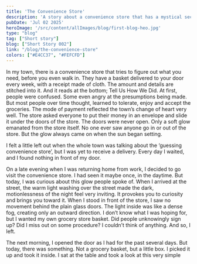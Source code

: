 ```yaml
---
title: 'The Convenience Store'
description: 'A story about a convenience store that has a mystical secret.'
pubDate: 'Jul 02 2025'
heroImage: '/src/content/allImages/blog/first-blog-heo.jpg'
type: "blog"
tag: ["Short story"]
blog: ["Short Story 002"]
link: "/blog/the-convenience-store"
colors: ["#E4CC37", "#FEFCFD"]
---
```


In my town, there is a convenience store that tries to figure out what you need, before you even walk in. They have a basket delivered to your door every week, with a receipt made of cloth. The amount and details are stitched into it. And it reads at the bottom; Tell Us How We Did. At first, people were confused. Some even angry at the presumptions being made. But most people over time thought, learned to tolerate, enjoy and accept the groceries. The mode of payment reflected the town’s change of heart very well. The store asked everyone to put their money in an envelope and slide it under the doors of the store. The doors were never open. Only a soft glow emanated from the store itself. No one ever saw anyone go in or out of the store. But the glow always came on when the sun began setting.

I felt a little left out when the whole town was talking about the ‘guessing convenience store’, but I was yet to receive a delivery. Every day I waited, and I found nothing in front of my door.

On a late evening when I was returning home from work, I decided to go visit the convenience store. I had seen it maybe once, in the daytime. But today, I was curious about this glow people spoke of. When I arrived at the street, the warm light washing over the street made the dark, motionlessness of the night feel very inviting. It provokes you to curiosity and brings you toward it. When I stood in front of the store, I saw no movement behind the plain glass doors. The light inside was like a dense fog, creating only an outward direction. I don’t know what I was hoping for, but I wanted my own grocery store basket. Did people unknowingly sign up? Did I miss out on some procedure? I couldn’t think of anything. And so, I left.

The next morning, I opened the door as I had for the past several days. But today, there was something. Not a grocery basket, but a little box. I picked it up and took it inside. I sat at the table and took a look at this very simple purple box. I tried to find any labels or marks, but there was nothing on it. I gently opened the box and found a neatly folded piece of cloth. And nothing else, I undid the folds and found a massage, stitched into the cloth. It read, 

_Hello,_\

_We are pleased to inform you of your apprenticeship appointment at our store. We do not choose our apprentices lightly and want to explain how we made our decision._\

_At the store, we value the human condition. We put it on even ground and not let it seem like a flaw to fix. When we sent out our supply baskets, we hope to come closer to the residents of the towns we visit. Our intention is to partake in the joy of being thought of, cared for, and looked after._\

_When you visited us last night, it marked an important night for us, where we finally accepted you to be worthy of being an apprentice. Something brought you to us, something kept you opening your door to look for our basket. That need for wanting to be part of something is in us all. That is in fact why the store is alive everywhere we go. But very few choose to pay us a visit even without receiving from us. Even without a payment to clear. You seek in us an answer. You reached your hand out to us, and thus we reach back to you._\

_Your posting will be in the town across the river. We hope to bring the next town the same thing we have brought you. A place that someone in need can reach for._\

Reading this I felt a strange sense of warmth and confusion. The store reached out to me? An apprentice? I couldn’t quite wrap my head around it. The rest of the morning, I tried to go back to my routine. I dressed, ate and decided to go to work as usual. Walking out, watching door after door open and receiving boxes felt even stranger than it did the first time. All day at work I remained largely distracted and focused on the letter folded in my pocket. I kept wanting to check to see if I had dreamt it up. But my hands eventually tussled with the fabric and ended my doubt time and time again. Then, it was time for me to head home. I stayed in my distraction, longer than I usually do and made it out to dark town roads lit in bright welcoming colors. But as I was walking, I noticed the lights grew dimmer and dimmer finally to the darkness of a now familiar street in front of me. The only light, was down the street, coming from the convenience store.

I approached it, standing in front as I had stood yesterday. The light was just the same, allowing no movement inside to be betrayed. I stared into the light and reached into my pocket for the note. As I unfolded the letter, I heard a slash. The light was brighter and now falling over my body. When I looked up, I saw that the convenience store had opened its doors.
